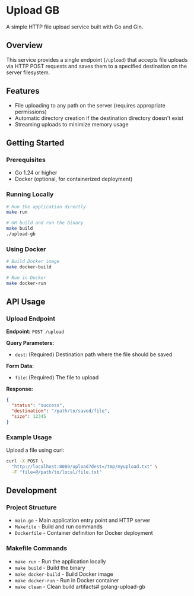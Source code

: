 # Upload GB

A simple HTTP file upload service built with Go and Gin.

## Overview

This service provides a single endpoint (`/upload`) that accepts file uploads via HTTP POST requests and saves them to a specified destination on the server filesystem.

## Features

- File uploading to any path on the server (requires appropriate permissions)
- Automatic directory creation if the destination directory doesn't exist
- Streaming uploads to minimize memory usage

## Getting Started

### Prerequisites

- Go 1.24 or higher
- Docker (optional, for containerized deployment)

### Running Locally

```bash
# Run the application directly
make run

# OR build and run the binary
make build
./upload-gb
```

### Using Docker

```bash
# Build Docker image
make docker-build

# Run in Docker
make docker-run
```

## API Usage

### Upload Endpoint

**Endpoint:** `POST /upload`

**Query Parameters:**
- `dest`: (Required) Destination path where the file should be saved

**Form Data:**
- `file`: (Required) The file to upload

**Response:**
```json
{
  "status": "success",
  "destination": "/path/to/saved/file",
  "size": 12345
}
```

### Example Usage

Upload a file using curl:

```bash
curl -X POST \
  "http://localhost:8080/upload?dest=/tmp/myupload.txt" \
  -F "file=@/path/to/local/file.txt"
```

## Development

### Project Structure

- `main.go` - Main application entry point and HTTP server
- `Makefile` - Build and run commands
- `Dockerfile` - Container definition for Docker deployment

### Makefile Commands

- `make run` - Run the application locally
- `make build` - Build the binary
- `make docker-build` - Build Docker image
- `make docker-run` - Run in Docker container
- `make clean` - Clean build artifacts# golang-upload-gb
